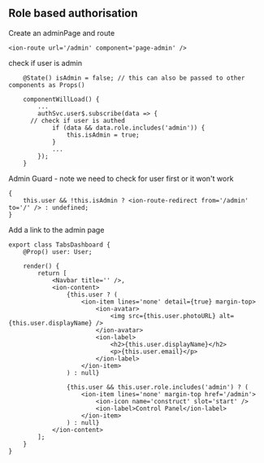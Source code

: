 ## Role based authorisation

Create an adminPage and route

```tsx
<ion-route url='/admin' component='page-admin' />
```

check if user is admin

```tsx
	@State() isAdmin = false; // this can also be passed to other components as Props()

	componentWillLoad() {
		...
		authSvc.user$.subscribe(data => {
      // check if user is authed
			if (data && data.role.includes('admin')) {
				this.isAdmin = true;
			}
			...
		});
	}
```

Admin Guard - note we need to check for user first or it won't work

```tsx
{
	this.user && !this.isAdmin ? <ion-route-redirect from='/admin' to='/' /> : undefined;
}
```

Add a link to the admin page

```tsx
export class TabsDashboard {
	@Prop() user: User;

	render() {
		return [
			<Navbar title='' />,
			<ion-content>
				{this.user ? (
					<ion-item lines='none' detail={true} margin-top>
						<ion-avatar>
							<img src={this.user.photoURL} alt={this.user.displayName} />
						</ion-avatar>
						<ion-label>
							<h2>{this.user.displayName}</h2>
							<p>{this.user.email}</p>
						</ion-label>
					</ion-item>
				) : null}

				{this.user && this.user.role.includes('admin') ? (
					<ion-item lines='none' margin-top href='/admin'>
						<ion-icon name='construct' slot='start' />
						<ion-label>Control Panel</ion-label>
					</ion-item>
				) : null}
			</ion-content>
		];
	}
}
```
